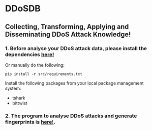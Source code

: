 # DDoSDB
## Collecting, Transforming, Applying and Disseminating DDoS Attack Knowledge!

### 1. Before analyse your DDoS attack data, please install the dependencies [here!](https://github.com/jjsantanna/ddosdb/blob/master/src/installer/install_dependencies.sh)

Or manually do the following:

`pip install -r src/requirements.txt`

Install the following packages from your local package management system:
* tshark
* bittwist

### 2. The program to analyse DDoS attacks and generate fingerprints is [here!](https://github.com/jjsantanna/ddosdb/blob/master/src/ddos_dissector.py).

